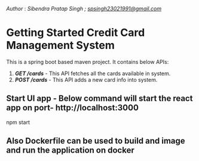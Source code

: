 *Author* : *Sibendra Pratap Singh ; spsingh23021991@gmail.com*
# Getting Started Credit Card Management System

This is a spring boot based maven project. It contains below APIs:

1. ***GET /cards***  - This API fetches all the cards available in system.
2. ***POST /cards***  - This API adds a new card info into system.

## Start UI app - Below command will start the react app on port- http://localhost:3000
npm start

## Also Dockerfile can be used to build and image and run the application on docker

